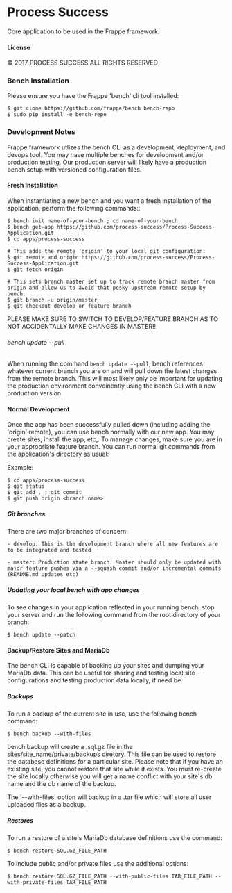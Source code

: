 # Process Success

Core application to be used in the Frappe framework.


#### License

© 2017 PROCESS SUCCESS ALL RIGHTS RESERVED

### Bench Installation
Please ensure you have the Frappe 'bench' cli tool installed:

```
$ git clone https://github.com/frappe/bench bench-repo
$ sudo pip install -e bench-repo
```

### Development Notes

Frappe framework utlizes the bench CLI as a development, deployment, and devops tool. You may have multiple benches for development and/or production testing. Our production server will likely have a production bench setup with versioned configuration files.

#### Fresh Installation
When instantiating a new bench and you want a fresh installation of the application, perform the following commands::

```
$ bench init name-of-your-bench ; cd name-of-your-bench
$ bench get-app https://github.com/process-success/Process-Success-Application.git
$ cd apps/process-success

# This adds the remote 'origin' to your local git configuration:
$ git remote add origin https://github.com/process-success/Process-Success-Application.git
$ git fetch origin

# This sets branch master set up to track remote branch master from origin and allow us to avoid that pesky upstream remote setup by bench.
$ git branch -u origin/master
$ git checkout develop_or_feature_branch
```
PLEASE MAKE SURE TO SWITCH TO DEVELOP/FEATURE BRANCH AS TO NOT ACCIDENTALLY MAKE CHANGES IN MASTER!!

###### bench update --pull
When running the command `bench update --pull`, bench references whatever current branch you are on and will pull down the latest changes from the remote branch. This will most likely only be important for updating the production environment conveinently using the bench CLI with a new production version.

#### Normal Development
Once the app has been successfully pulled down (including adding the 'origin' remote), you can use bench normally with our new app. You may create sites, install the app, etc,. To manage changes, make sure you are in your appropriate feature branch. You can run normal git commands from the application's directory as usual:

Example:
```
$ cd apps/process-success
$ git status
$ git add . ; git commit
$ git push origin <branch name>
```

##### Git branches
There are two major branches of concern:

    - develop: This is the development branch where all new features are to be integrated and tested

    - master: Production state branch. Master should only be updated with major feature pushes via a --squash commit and/or incremental commits (README.md updates etc)

##### Updating your local bench with app changes
To see changes in your application reflected in your running bench, stop your server and run the following command from the root directory of your branch:

```
$ bench update --patch
```

#### Backup/Restore Sites and MariaDb

The bench CLI is capable of backing up your sites and dumping your MariaDb data. This can be useful for sharing and testing local site configurations and testing production data locally, if need be.

##### Backups

To run a backup of the current site in use, use the following bench command:

```
$ bench backup --with-files
```

bench backup will create a .sql.gz file in the sites/site_name/private/backups diretory. This file can be used to restore the database definitions for a particular site. Please note that if you have an existing site, you cannot restore that site while it exists. You must re-create the site locally otherwise you will get a name conflict with your site's db name and the db name of the backup.

The '--with-files' option will backup in a .tar file which will store all user uploaded files as a backup.

##### Restores

To run a restore of a site's MariaDb database definitions use the command:

```
$ bench restore SQL.GZ_FILE_PATH
```

To include public and/or private files use the additional options:

```
$ bench restore SQL.GZ_FILE_PATH --with-public-files TAR_FILE_PATH --with-private-files TAR_FILE_PATH
```

